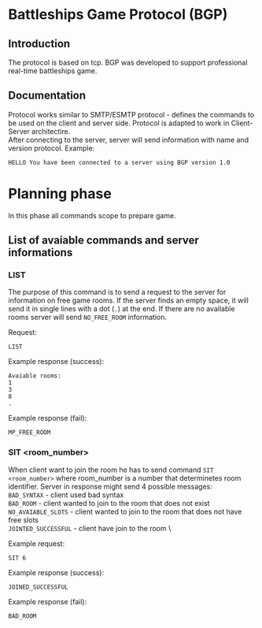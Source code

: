 # Battleships Game Protocol (BGP)

## Introduction

The protocol is based on tcp. BGP was developed to support professional real-time battleships game.

## Documentation

Protocol works similar to SMTP/ESMTP protocol - defines the commands to be used on the client and server side. Protocol is adapted to work in Client-Server architectire. \
After connecting to the server, server will send information with name and version protocol. Example: 

``` HELLO You have been connected to a server using BGP version 1.0 ```

# Planning phase

In this phase all commands scope to prepare game.

## List of avaiable commands and server informations


### LIST

The purpose of this command is to send a request to the server for information on free game rooms. If the server finds an empty space, it will send it in single lines with a dot (```.```) at the end. If there are no available rooms server will send ``` NO_FREE_ROOM ``` information.

Request:

``` LIST ``` 

Example response (success):

```
Avaiable rooms:
1
3
8
.
```
Example response (fail):

```MP_FREE_ROOM```

### SIT <room_number>

When client want to join the room he has to send command ```SIT <room_number>``` where room_number is a number that determinetes room identifier. Server in response might send 4 possible messages: \
``` BAD_SYNTAX ``` - client used bad syntax \
``` BAD_ROOM ``` - client wanted to join to the room that does not exist \
``` NO_AVAIABLE_SLOTS ``` - client wanted to join to the room that does not have free slots \
``` JOINTED_SUCCESSFUL ``` - client have join to the room \

Example request:

```SIT 6```

Example response (success):

``` JOINED_SUCCESSFUL ```

Example response (fail):

``` BAD_ROOM ```


